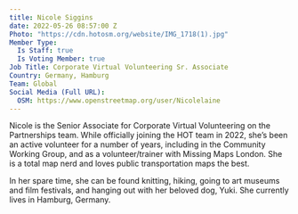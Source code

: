 ```yaml
---
title: Nicole Siggins
date: 2022-05-26 08:57:00 Z
Photo: "https://cdn.hotosm.org/website/IMG_1718(1).jpg"
Member Type:
  Is Staff: true
  Is Voting Member: true
Job Title: Corporate Virtual Volunteering Sr. Associate
Country: Germany, Hamburg
Team: Global
Social Media (Full URL):
  OSM: https://www.openstreetmap.org/user/Nicolelaine
---
```


Nicole is the Senior Associate for Corporate Virtual Volunteering on the Partnerships team. While officially joining the HOT team in 2022, she’s been an active volunteer for a number of years, including in the Community Working Group, and as a volunteer/trainer with Missing Maps London. She is a total map nerd and loves public transportation maps the best.

In her spare time, she can be found knitting, hiking, going to art museums and film festivals, and hanging out with her beloved dog, Yuki. She currently lives in Hamburg, Germany.